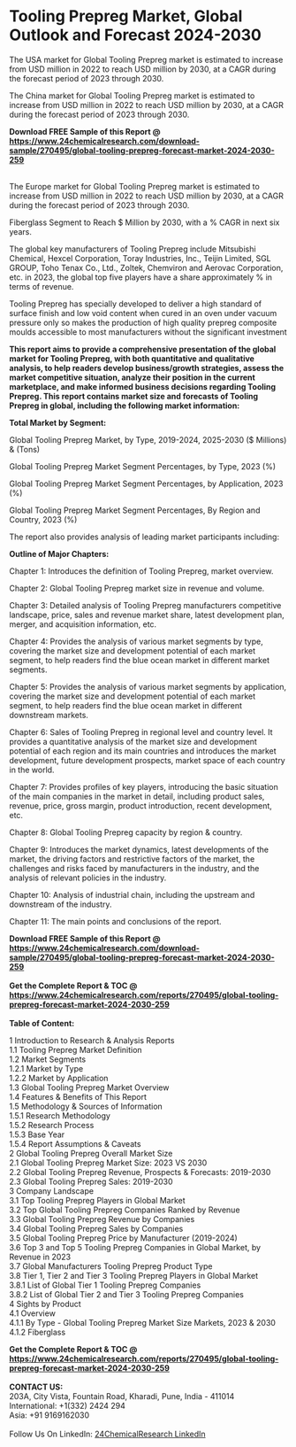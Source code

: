 <h1>Tooling Prepreg Market, Global Outlook and Forecast 2024-2030</h1><p>The USA market for Global Tooling Prepreg market is estimated to increase from USD million in 2022 to reach USD million by 2030, at a CAGR during the forecast period of 2023 through 2030.</p><p>
</p><p>The China market for Global Tooling Prepreg market is estimated to increase from USD million in 2022 to reach USD million by 2030, at a CAGR during the forecast period of 2023 through 2030.</p><div><b>Download FREE Sample of this Report @ 
            <a href="https://www.24chemicalresearch.com/download-sample/270495/global-tooling-prepreg-forecast-market-2024-2030-259">
            https://www.24chemicalresearch.com/download-sample/270495/global-tooling-prepreg-forecast-market-2024-2030-259</a></b></div><br><p>
</p><p>The Europe market for Global Tooling Prepreg market is estimated to increase from USD million in 2022 to reach USD million by 2030, at a CAGR during the forecast period of 2023 through 2030.</p><p>
Fiberglass Segment to Reach $ Million by 2030, with a % CAGR in next six years.</p><p>
The global key manufacturers of Tooling Prepreg include Mitsubishi Chemical, Hexcel Corporation, Toray Industries, Inc., Teijin Limited, SGL GROUP, Toho Tenax Co., Ltd., Zoltek, Chemviron and Aerovac Corporation, etc. in 2023, the global top five players have a share approximately % in terms of revenue.</p><p>
Tooling Prepreg has specially developed to deliver a high standard of surface finish and low void content when cured in an oven under vacuum pressure only so makes the production of high quality prepreg composite moulds accessible to most manufacturers without the significant investment</p><p>
<strong>This report aims to provide a comprehensive presentation of the global market for Tooling Prepreg, with both quantitative and qualitative analysis, to help readers develop business/growth strategies, assess the market competitive situation, analyze their position in the current marketplace, and make informed business decisions regarding Tooling Prepreg. This report contains market size and forecasts of Tooling Prepreg in global, including the following market information:</strong></p><p>
</p><p>
<strong>Total Market by Segment:</strong></p><p>
Global Tooling Prepreg Market, by Type, 2019-2024, 2025-2030 ($ Millions) &amp; (Tons)</p><p>
Global Tooling Prepreg Market Segment Percentages, by Type, 2023 (%)</p><p>
</p><p>
Global Tooling Prepreg Market Segment Percentages, by Application, 2023 (%)</p><p>
</p><p>
Global Tooling Prepreg Market Segment Percentages, By Region and Country, 2023 (%)</p><p>
</p><p>
The report also provides analysis of leading market participants including:</p><p>
</p><p>
</p><p>
</p><p><strong>Outline of Major Chapters:</strong></p><p>
</p><p>Chapter 1: Introduces the definition of Tooling Prepreg, market overview.</p><p>
Chapter 2: Global Tooling Prepreg market size in revenue and volume.</p><p>
Chapter 3: Detailed analysis of Tooling Prepreg manufacturers competitive landscape, price, sales and revenue market share, latest development plan, merger, and acquisition information, etc.</p><p>
Chapter 4: Provides the analysis of various market segments by type, covering the market size and development potential of each market segment, to help readers find the blue ocean market in different market segments.</p><p>
Chapter 5: Provides the analysis of various market segments by application, covering the market size and development potential of each market segment, to help readers find the blue ocean market in different downstream markets.</p><p>
Chapter 6: Sales of Tooling Prepreg in regional level and country level. It provides a quantitative analysis of the market size and development potential of each region and its main countries and introduces the market development, future development prospects, market space of each country in the world.</p><p>
Chapter 7: Provides profiles of key players, introducing the basic situation of the main companies in the market in detail, including product sales, revenue, price, gross margin, product introduction, recent development, etc.</p><p>
Chapter 8: Global Tooling Prepreg capacity by region &amp; country.</p><p>
Chapter 9: Introduces the market dynamics, latest developments of the market, the driving factors and restrictive factors of the market, the challenges and risks faced by manufacturers in the industry, and the analysis of relevant policies in the industry.</p><p>
Chapter 10: Analysis of industrial chain, including the upstream and downstream of the industry.</p><p>
Chapter 11: The main points and conclusions of the report.</p><div><b>Download FREE Sample of this Report @ 
            <a href="https://www.24chemicalresearch.com/download-sample/270495/global-tooling-prepreg-forecast-market-2024-2030-259">
            https://www.24chemicalresearch.com/download-sample/270495/global-tooling-prepreg-forecast-market-2024-2030-259</a></b></div><br><div><b>Get the Complete Report & TOC @ 
            <a href="https://www.24chemicalresearch.com/reports/270495/global-tooling-prepreg-forecast-market-2024-2030-259">
            https://www.24chemicalresearch.com/reports/270495/global-tooling-prepreg-forecast-market-2024-2030-259</a></b></div><br>
            <b>Table of Content:</b><p>1 Introduction to Research & Analysis Reports<br />
    1.1 Tooling Prepreg Market Definition<br />
    1.2 Market Segments<br />
        1.2.1 Market by Type<br />
        1.2.2 Market by Application<br />
    1.3 Global Tooling Prepreg Market Overview<br />
    1.4 Features & Benefits of This Report<br />
    1.5 Methodology & Sources of Information<br />
        1.5.1 Research Methodology<br />
        1.5.2 Research Process<br />
        1.5.3 Base Year<br />
        1.5.4 Report Assumptions & Caveats<br />
2 Global Tooling Prepreg Overall Market Size<br />
    2.1 Global Tooling Prepreg Market Size: 2023 VS 2030<br />
    2.2 Global Tooling Prepreg Revenue, Prospects & Forecasts: 2019-2030<br />
    2.3 Global Tooling Prepreg Sales: 2019-2030<br />
3 Company Landscape<br />
    3.1 Top Tooling Prepreg Players in Global Market<br />
    3.2 Top Global Tooling Prepreg Companies Ranked by Revenue<br />
    3.3 Global Tooling Prepreg Revenue by Companies<br />
    3.4 Global Tooling Prepreg Sales by Companies<br />
    3.5 Global Tooling Prepreg Price by Manufacturer (2019-2024)<br />
    3.6 Top 3 and Top 5 Tooling Prepreg Companies in Global Market, by Revenue in 2023<br />
    3.7 Global Manufacturers Tooling Prepreg Product Type<br />
    3.8 Tier 1, Tier 2 and Tier 3 Tooling Prepreg Players in Global Market<br />
        3.8.1 List of Global Tier 1 Tooling Prepreg Companies<br />
        3.8.2 List of Global Tier 2 and Tier 3 Tooling Prepreg Companies<br />
4 Sights by Product<br />
    4.1 Overview<br />
        4.1.1 By Type - Global Tooling Prepreg Market Size Markets, 2023 & 2030<br />
        4.1.2 Fiberglass<br />
 </p><div><b>Get the Complete Report & TOC @ 
            <a href="https://www.24chemicalresearch.com/reports/270495/global-tooling-prepreg-forecast-market-2024-2030-259">
            https://www.24chemicalresearch.com/reports/270495/global-tooling-prepreg-forecast-market-2024-2030-259</a></b></div><br><b>CONTACT US:</b><br>
            203A, City Vista, Fountain Road, Kharadi, Pune, India - 411014<br>
            International: +1(332) 2424 294<br>
            Asia: +91 9169162030 <br><br>
            Follow Us On LinkedIn: <a href="https://www.linkedin.com/company/24chemicalresearch/">24ChemicalResearch LinkedIn</a>